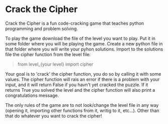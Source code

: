 # Crack the Cipher

Crack the Cipher is a fun code-cracking game that teaches python programming and problem solving.

To play the game download the file of the level you want to play. Put it in some folder where you will be playing the game. Create a new python file in that folder where you will write your pyhon solutions. Import to the solutions file the cipher function from the level file:

> from level_{your level} import cipher

Your goal is to 'crack' the cipher function, you do so by calling it with some values. The cipher function will rais an error if there is a problem with your input, and it will return False if you havn't yet cracked the puzzle. If it returns True you solved the level and the cipher function will also print a congratulations message.

The only rules of the game are to not look/change the level file in any way (opening it, importing other functions from it, writig to it, etc...). Other than that do whatever you want to crack the cipher!
